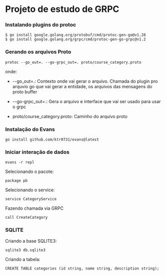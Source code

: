 # Projeto de estudo de GRPC

### Instalando plugins do protoc
```
$ go install google.golang.org/protobuf/cmd/protoc-gen-go@v1.28
$ go install google.golang.org/grpc/cmd/protoc-gen-go-grpc@v1.2
```

### Gerando os arquivos Proto
```
protoc --go_out=. --go-grpc_out=. proto/course_category.proto
```

onde:

* --go_out=.:
Contexto onde vai gerar o arquivo. Chamada do plugin pro arquvio go que vai gerar a entidade, os arquivos das mensagens do proto buffer

* --go-grpc_out=.:
Gera o arquivo e interface que vai ser usado para usar o grpc

* proto/course_category.proto:
Caminho do arquivo proto

### Instalação do Evans
```
go install github.com/ktr0731/evans@latest
```

### Iniciar interação de dados
```
evans -r repl
```

Selecionando o pacote:
```
package pb
```

Selecionando o service:
```
service CategoryService
```

Fazendo chamada via GRPC
```
call CreateCategory
```

### SQLITE

Criando a base SQLITE3:
```
sqlite3 db.sqlite3
```

Criando a tabela:
```
CREATE TABLE categories (id string, name string, description string);
```
